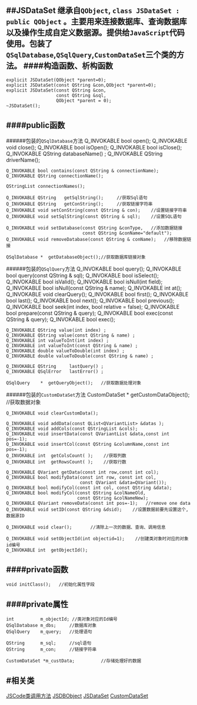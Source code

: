 ##JSDataSet
继承自`QObject`,	`class JSDataSet : public QObject` 。主要用来连接数据库、查询数据库以及操作生成自定义数据源。提供给`JavaScript`代码使用。包装了`QSqlDatabase`,`QSqlQuery`,`CustomDataSet`三个类的方法。
####构造函数、析构函数
----------
	explicit JSDataSet(QObject *parent=0);
    explicit JSDataSet(const QString &con,QObject *parent=0);
    explicit JSDataSet(const QString &con,
                       const QString &sql,
                       QObject *parent = 0);
	~JSDataSet();
####public函数
----------
######包装的`QSqlDatabase`方法
	Q_INVOKABLE bool open();
    Q_INVOKABLE void close();
    Q_INVOKABLE bool isOpen();
    Q_INVOKABLE bool isClose();
    Q_INVOKABLE QString databaseName() ;
    Q_INVOKABLE QString driverName();

    Q_INVOKABLE bool contains(const QString & connectionName);
    Q_INVOKABLE QString connectionName();

    QStringList connectionNames();

    Q_INVOKABLE QString   getSqlString();     //获取Sql语句
    Q_INVOKABLE QString   getConString();     //获取链接字符串
    Q_INVOKABLE void setConString(const QString & con);    //设置链接字符串
    Q_INVOKABLE void setSqlString(const QString & sql);    //设置SQL语句

    Q_INVOKABLE void setDatabase(const QString &conType,   //添加数据链接
                                 const QString &conName="default");
    Q_INVOKABLE void removeDatabase(const QString & conName);   //移除数据链接

    QSqlDatabase *  getDatabaseObject();//获取数据库链接对象

######包装的`QSqlQuery`方法
    Q_INVOKABLE bool query();
    Q_INVOKABLE bool query(const QString & sql);
    Q_INVOKABLE bool isSelect();
    Q_INVOKABLE bool isValid();
    Q_INVOKABLE bool isNull(int field);
    Q_INVOKABLE bool isNull(const QString & name);
    Q_INVOKABLE int  at();
    Q_INVOKABLE void clearQuery();
    Q_INVOKABLE bool first();
    Q_INVOKABLE bool last();
    Q_INVOKABLE bool next();
    Q_INVOKABLE bool previous();
    Q_INVOKABLE bool seek(int index, bool relative = false);
    Q_INVOKABLE bool prepare(const QString & query);
    Q_INVOKABLE bool exec(const QString & query);
    Q_INVOKABLE bool exec();

    Q_INVOKABLE QString value(int index) ;
    Q_INVOKABLE QString value(const QString & name) ;
    Q_INVOKABLE int valueToInt(int index) ;
    Q_INVOKABLE int valueToInt(const QString & name) ;
    Q_INVOKABLE double valueToDouble(int index) ;
    Q_INVOKABLE double valueToDouble(const QString & name) ;

    Q_INVOKABLE QString     lastQuery() ;
    Q_INVOKABLE QSqlError   lastError() ;

    QSqlQuery    *  getQueryObject();   //获取数据处理对象

######包装的`CustomDataSet`方法
    CustomDataSet * getCustomDataObject();   //获取数据对象

    Q_INVOKABLE void clearCustomData();

    Q_INVOKABLE void addData(const QList<QVariantList> &datas );
    Q_INVOKABLE void addCols(const QStringList &cols);
    Q_INVOKABLE void insertData(const QVariantList &data,const int pos=-1);
    Q_INVOKABLE void insertCol(const QString &columnName,const int pos=-1);
    Q_INVOKABLE int  getColsCount( );    //获取列数
    Q_INVOKABLE int  getRowsCount( );    //获取行数

    Q_INVOKABLE QVariant getData(const int row,const int col);
    Q_INVOKABLE bool modifyData(const int row, const int col,
                                const QVariant &data=QVariant());
    Q_INVOKABLE bool modifyCol(const int col, const QString &data);
    Q_INVOKABLE bool modifyCol(const QString &colNameOld,
                               const QString &colNameNew);
    Q_INVOKABLE QVariant removeData(const int pos=-1);   //remove one data
    Q_INVOKABLE void setID(const QString &dsid);    //设置数据前要先设置这个,数据源ID

    Q_INVOKABLE void clear();       //清除上一次的数据、查询、调用信息

    Q_INVOKABLE void setObjectId(int objectid=1);    //创建类对象时对应的对象id编号
    Q_INVOKABLE int  getObjectId();

####private函数
----------
    void initClass();   //初始化属性字段

####private属性
----------
	int          m_objectId; //类对象对应的Id编号
    QSqlDatabase m_dbs;     //数据库对象
    QSqlQuery    m_query;   //处理语句

    QString      m_sql;     //sql语句
    QString      m_con;     //链接字符串

    CustomDataSet *m_custData;          //存储处理好的数据

#相关类
---
   [JSCode类调用方法](JSCode类调用方法.html)
   [JSDBObject](JSDBObject类.html)
   [JSDataSet](JSDataSet类.html)
   [CustomDataSet](CustomDataSet类.html)